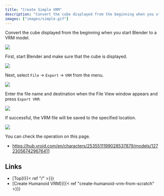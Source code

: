 ```yaml
---
title: "Create Simple VRM"
description: "Convert the cube displayed from the beginning when you start Blender to a VRM model."
images: ["images/simple.gif"]
---
```


Convert the cube displayed from the beginning when you start Blender to a VRM model.

![](../../images/simple.gif)

First, start Blender and make sure that the cube is displayed.

![](../images/simple1.png)

Next, select `File` → `Export` → `VRM` from the menu.

![](../images/simple2.png)

Enter the file name and destination when the File View window appears and press `Export VRM`.

![](../images/simple3.png)

If successful, the VRM file will be saved to the specified location.

![](../../images/simple.gif)

You can check the operation on this page.

- https://hub.vroid.com/en/characters/2535511199028537879/models/127230567429676411

## Links

- [Top]({{< ref "/" >}})
- [Create Humanoid VRM]({{< ref "create-humanoid-vrm-from-scratch" >}})
